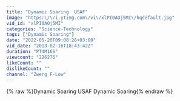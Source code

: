 ```yaml
---
title: "Dynamic Soaring  USAF"
image: "https:\/\/i.ytimg.com\/vi\/xlPI0AOj5MI\/hqdefault.jpg"
vid_id: "xlPI0AOj5MI"
categories: "Science-Technology"
tags: ["Dynamic Soaring"]
date: "2022-05-20T09:08:26+03:00"
vid_date: "2013-02-16T18:43:42Z"
duration: "PT4M16S"
viewcount: "226276"
likeCount: ""
dislikeCount: ""
channel: "Zwerg F-Low"
---
```

{% raw %}Dynamic Soaring  USAF Dynamic Soaring{% endraw %}
